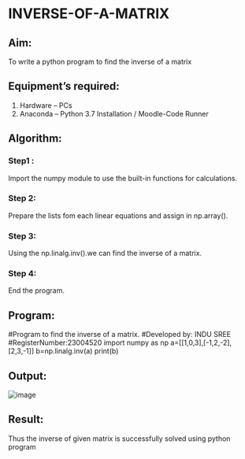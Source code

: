 # INVERSE-OF-A-MATRIX
## Aim:
To write a python program to find the inverse of a matrix
## Equipment’s required:
1. 	Hardware – PCs
2. 	Anaconda – Python 3.7 Installation / Moodle-Code Runner
## Algorithm:
### Step1 : 
Import the numpy module to use the built-in functions for calculations.
### Step 2: 
Prepare the lists fom each linear equations and assign in np.array().
### Step 3: 
Using the np.linalg.inv().we can find the inverse of a matrix.
### Step 4: 
End the program.
## Program:
#Program to find the inverse of a matrix.
#Developed by: INDU SREE
#RegisterNumber:23004520
import numpy as np
a=[[1,0,3],[-1,2,-2],[2,3,-1]]
b=np.linalg.inv(a)
print(b)
## Output:
![image](https://github.com/vedagiriindusree/INVERSE-OF-A-MATRIX/assets/149366776/b82f9ce3-71f1-42fa-9750-8df40821baef)
## Result:
Thus the inverse of given matrix is successfully solved using python program

